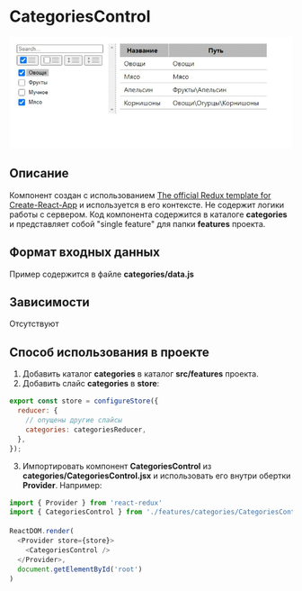 # CategoriesControl

![](CategoriesControl.gif)

## Описание

Компонент создан с использованием [The official Redux template for Create-React-App](https://github.com/reduxjs/cra-template-redux) и используется в его контексте. Не содержит логики работы с сервером. Код компонента содержится в каталоге **categories** и представляет собой "single feature" для папки **features** проекта.

## Формат входных данных

Пример содержится в файле **categories/data.js**

## Зависимости 

Отсутствуют

## Способ использования в проекте

1. Добавить каталог **categories** в каталог **src/features** проекта. 
2. Добавить слайс **categories** в **store**:
```javascript
export const store = configureStore({
  reducer: {
    // опущены другие слайсы
    categories: categoriesReducer,
  },
});
```
3. Импортировать компонент **CategoriesControl** из **categories/CategoriesControl.jsx** и использовать его внутри обертки **Provider**. Например:
```javascript
import { Provider } from 'react-redux'
import { CategoriesControl } from './features/categories/CategoriesControl'

ReactDOM.render(
  <Provider store={store}>
    <CategoriesControl />
  </Provider>,
  document.getElementById('root')
)
```
